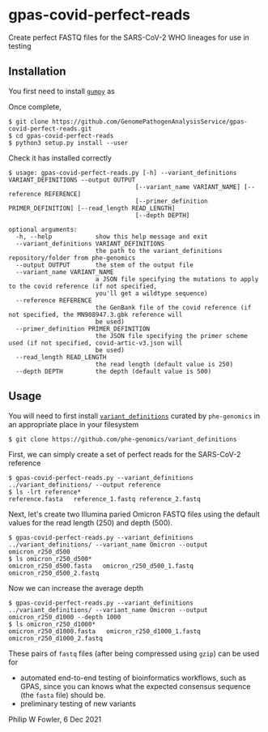 # gpas-covid-perfect-reads
Create perfect FASTQ files for the SARS-CoV-2 WHO lineages for use in testing

## Installation

You first need to install [`gumpy`](https://github.com/oxfordmmm/gumpy) as

Once complete, 

```
$ git clone https://github.com/GenomePathogenAnalysisService/gpas-covid-perfect-reads.git
$ cd gpas-covid-perfect-reads
$ python3 setup.py install --user
```

Check it has installed correctly

```
$ usage: gpas-covid-perfect-reads.py [-h] --variant_definitions VARIANT_DEFINITIONS --output OUTPUT
                                   [--variant_name VARIANT_NAME] [--reference REFERENCE]
                                   [--primer_definition PRIMER_DEFINITION] [--read_length READ_LENGTH]
                                   [--depth DEPTH]

optional arguments:
  -h, --help            show this help message and exit
  --variant_definitions VARIANT_DEFINITIONS
                        the path to the variant_definitions repository/folder from phe-genomics
  --output OUTPUT       the stem of the output file
  --variant_name VARIANT_NAME
                        a JSON file specifying the mutations to apply to the covid reference (if not specified,
                        you'll get a wildtype sequence)
  --reference REFERENCE
                        the GenBank file of the covid reference (if not specified, the MN908947.3.gbk reference will
                        be used)
  --primer_definition PRIMER_DEFINITION
                        the JSON file specifying the primer scheme used (if not specified, covid-artic-v3.json will
                        be used)
  --read_length READ_LENGTH
                        the read length (default value is 250)
  --depth DEPTH         the depth (default value is 500)
```

## Usage

You will need to first install [`variant_definitions`](https://github.com/phe-genomics/variant_definitions) curated by `phe-genomics` in an appropriate place in your filesystem

```
$ git clone https://github.com/phe-genomics/variant_definitions
```

First, we can simply create a set of perfect reads for the SARS-CoV-2 reference

```
$ gpas-covid-perfect-reads.py --variant_definitions ../variant_definitions/ --output reference
$ ls -lrt reference*
reference.fasta   reference_1.fastq reference_2.fastq
```

Next, let's create two Illumina paried Omicron FASTQ files using the default values for the read length (250) and depth (500).

```
$ gpas-covid-perfect-reads.py --variant_definitions ../variant_definitions/ --variant_name Omicron --output omicron_r250_d500
$ ls omicron_r250_d500*
omicron_r250_d500.fasta   omicron_r250_d500_1.fastq omicron_r250_d500_2.fastq
```

Now we can increase the average depth 

```
$ gpas-covid-perfect-reads.py --variant_definitions ../variant_definitions/ --variant_name Omicron --output omicron_r250_d1000 --depth 1000
$ ls omicron_r250_d1000*
omicron_r250_d1000.fasta   omicron_r250_d1000_1.fastq omicron_r250_d1000_2.fastq
```

These pairs of `fastq` files (after being compressed using `gzip`) can be used for 
* automated end-to-end testing of bioinformatics workflows, such as GPAS, since you can knows what the expected consensus sequence (the `fasta` file) should be.
* preliminary testing of new variants 

Philip W Fowler, 6 Dec 2021

